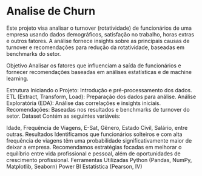 # Analise de Churn 
Este projeto visa analisar o turnover (rotatividade) de funcionários de uma empresa usando dados demográficos, satisfação no trabalho, horas extras e outros fatores. A análise fornece insights sobre as principais causas de turnover e recomendações para redução da rotatividade, baseadas em benchmarks do setor.

Objetivo
Analisar os fatores que influenciam a saída de funcionários e fornecer recomendações baseadas em análises estatísticas e de machine learning.

Estrutura
Iniciando o Projeto: Introdução e pré-processamento dos dados.
ETL (Extract, Transform, Load): Preparação dos dados para análise.
Análise Exploratória (EDA): Análise das correlações e insights iniciais.
Recomendações: Baseadas nos resultados e benchmarks de turnover do setor.
Dataset
Contém as seguintes variáveis:

Idade, Frequência de Viagens, E-Sat, Gênero, Estado Civil, Salário, entre outras.
Resultados
Identificamos que funcionários solteiros e com alta frequência de viagens têm uma probabilidade significativamente maior de deixar a empresa.
Recomendamos estratégias focadas em melhorar o equilíbrio entre vida profissional e pessoal, além de oportunidades de crescimento profissional.
Ferramentas Utilizadas
Python (Pandas, NumPy, Matplotlib, Seaborn)
Power BI
Estatística (Pearson, IV)
